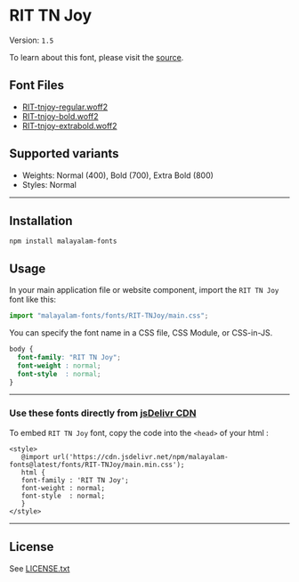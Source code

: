 # RIT TN Joy

Version: `1.5`

To learn about this font, please visit the [source](https://gitlab.com/rit-fonts/tnjoy).

## Font Files

* [RIT-tnjoy-regular.woff2](RIT-tnjoy-regular.woff2)
* [RIT-tnjoy-bold.woff2](RIT-tnjoy-bold.woff2)
* [RIT-tnjoy-extrabold.woff2](RIT-tnjoy-extrabold.woff2)

## Supported variants

* Weights: Normal (400), Bold (700), Extra Bold (800)
* Styles: Normal

---

## Installation

```shell
npm install malayalam-fonts
```
## Usage

In your main application file or website component, import the `RIT TN Joy` font like this:

```javascript
import "malayalam-fonts/fonts/RIT-TNJoy/main.css";
```
You can specify the font name in a CSS file, CSS Module, or CSS-in-JS.

```css
body {
  font-family: "RIT TN Joy";
  font-weight : normal;
  font-style  : normal;
}
```
---

### Use these fonts directly from [jsDelivr CDN](https://www.jsdelivr.com/package/npm/malayalam-fonts)

To embed `RIT TN Joy` font, copy the code into the `<head>` of your html :

````
<style>
   @import url('https://cdn.jsdelivr.net/npm/malayalam-fonts@latest/fonts/RIT-TNJoy/main.min.css');
   html {
   font-family : 'RIT TN Joy';
   font-weight : normal;
   font-style  : normal;
   }
</style>
````
---
## License

See [LICENSE.txt](LICENSE.txt)